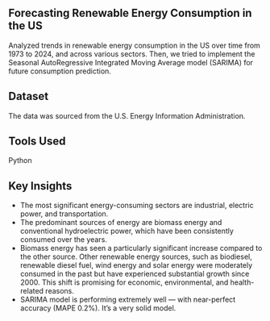 ## Forecasting Renewable Energy Consumption in the US
Analyzed trends in renewable energy consumption in the US over time from 1973 to 2024, and across various sectors. Then, we tried to implement the Seasonal AutoRegressive Integrated Moving Average model (SARIMA) for future consumption prediction. 

## Dataset
The data was sourced from the U.S. Energy Information Administration.

## Tools Used
Python

## Key Insights
- The most significant energy-consuming sectors are industrial, electric power, and transportation.
- The predominant sources of energy are biomass energy and conventional hydroelectric power, which have been consistently consumed over the years.
- Biomass energy has seen a particularly significant increase compared to the other source. Other renewable energy sources, such as biodiesel, renewable diesel fuel, wind energy and solar energy were moderately consumed in the past but have experienced substantial growth since 2000. This shift is promising for economic, environmental, and health-related reasons.
- SARIMA model is performing extremely well — with near-perfect accuracy (MAPE 0.2%). It’s a very solid model. 
